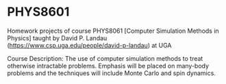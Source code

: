 # PHYS8601

Homework projects of course PHYS8061 [Computer Simulation Methods in Physics] taught by David P. Landau (https://www.csp.uga.edu/people/david-p-landau) at UGA

Course Description: The use of computer simulation methods to treat otherwise intractable problems. Emphasis will be placed on many-body problems and the techniques will include Monte Carlo and spin dynamics.
